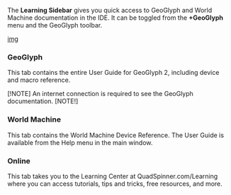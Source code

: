 The **Learning Sidebar** gives you quick access to GeoGlyph and World Machine documentation in the IDE. It can be toggled from the **+GeoGlyph** menu and the GeoGlyph toolbar.

[img](...)

### GeoGlyph
This tab contains the entire User Guide for GeoGlyph 2, including device and macro reference.

[!NOTE]
An internet connection is required to see the GeoGlyph documentation.
[NOTE!]

### World Machine
This tab contains the World Machine Device Reference. The User Guide is available from the Help menu in the main window.

### Online
This tab takes you to the Learning Center at QuadSpinner.com/Learning where you can access tutorials, tips and tricks, free resources, and more.
